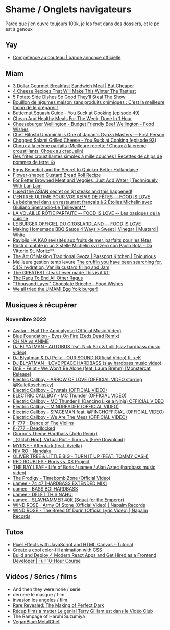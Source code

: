 # Shame / Onglets navigateurs

Parce que j'en ouvre toujours 100k, je les fout dans des dossiers, et le pc est à genoux

## Yay

- [Compétence au couteau | bande annonce officielle](https://www.youtube.com/watch?v=x5s52o1ykOc)

## Miam

- [3 Dollar Gourmet Breakfast Sandwich Meal | But Cheaper](https://www.youtube.com/watch?v=QDe_DhsrNs4)
- [4 Cheese Recipes That Will Make This Winter The Tastiest](https://www.youtube.com/watch?v=OgwYVjIC8xg)
- [5 Potato Side Dishes So Good They’ll Steal The Show](https://www.youtube.com/watch?v=dumbL6RPJIc)
- [Bouillon de légumes maison sans produits chimiques : C'est la meilleure façon de le préparer !](https://www.youtube.com/watch?v=e33lnLUdk30)
- [Butternut Squash Guide - You Suck at Cooking (episode 49)](https://www.youtube.com/watch?v=GYl7h8iDjsY&list=PLE4Xo75gvAuHBMiSLwy8fEujUN4mbx409&index=66)
- [Cheap And Healthy Meals For The Week, Done In 1 Hour](https://www.youtube.com/watch?v=AYXfaVD5o40)
- [Cheeseburger Wellington - Budget Friendly Beef Wellington - Food Wishes](https://www.youtube.com/watch?v=QcCOruaDv5g)
- [Chef Hitoshi Umamichi is One of Japan's Gyoza Masters — First Person](https://www.youtube.com/watch?v=_qApr4UmCGY)
- [Chopped Salami Grilled Cheese - You Suck at Cooking (episode 93)](https://www.youtube.com/watch?v=EiGMleWwYX0&list=PLE4Xo75gvAuHBMiSLwy8fEujUN4mbx409&index=105)
- [Choux à la crème parfaits (Meilleure recette ! Choux à la crème croustillants, Choux au craquelin)](https://www.youtube.com/watch?v=3xtSr5iIuTo)
- [Des frites croustillantes simples à mille couches ! Recettes de chips de pommes de terre 👍](https://www.youtube.com/watch?v=KO0J08gpwtg)
- [Eggs Benedict and the Secret to Quicker Better Hollandaise](https://www.youtube.com/watch?v=6bDoFO7NgI8)
- [Flower-shaped Custard Bread Roll Recipe](https://www.youtube.com/watch?v=I3fGmPoJtyQ)
- [For Better Browned Meat and Veggies, Just Add Water | Techniquely With Lan Lam](https://www.youtube.com/watch?v=rzL07v6w8AA)
- [I used the ASIAN secret on $1 steaks and this happened!](https://www.youtube.com/watch?v=A_5TdCny_F0)
- [L'ENTRÉE ULTIME POUR VOS REPAS DE FÊTES -- FOOD IS LOVE](https://www.youtube.com/watch?v=3z69buzmLfw)
- [La béchamel dans un restaurant français à 2 Étoiles Michelin avec Giuliano Sperandio-Le Taillevent**](https://www.youtube.com/watch?v=7AAx0uIuoBQ)
- [LA VOLAILLE RÔTIE PARFAITE -- FOOD IS LOVE -- Les basiques de la cuisine](https://www.youtube.com/watch?v=t6_xRwKqJ44)
- [LE BURGER OFFICIEL DU GROSLARDLAND -- FOOD IS LOVE](https://www.youtube.com/watch?v=xKIdASjF7x8)
- [Making Homemade BBQ Sauce 4 Ways » Sweet | Vinegar | Mustard | White](https://www.youtube.com/watch?v=84HBNzJ-Ysc)
- [Raviolis HA KAO revisités aux fruits de mer, parfaits pour les fêtes](https://www.youtube.com/watch?v=o-9ft5N5Ovc)
- [Rösti di patate in un 2 stelle Michelin svizzero con Paolo Rota - Da Vittorio St. Moritz**](https://www.youtube.com/watch?v=0Ayz0m13VVc)
- [The Art Of Making Traditional Gyoza | Passport Kitchen | Epicurious](https://www.youtube.com/watch?v=E3x-dSHAJO4)
- Meilleure gestion temp levure [The cruffin you have been searching for. 54% hydration, Vanilla custard filling and Jam](https://www.youtube.com/watch?v=YasflP3fvkI)
- [The GREATEST steak I ever made, this is it #1!](https://www.youtube.com/watch?v=6S_cBDBpOJ0)
- [The Ragu To End All Other Ragus](https://www.youtube.com/watch?v=x9V8MX58AdI)
- ["Thousand Layer" Chocolate Brioche - Food Wishes](https://www.youtube.com/watch?v=MLOJ9jETXss&t=634s)
- [We all tried the UMAMI Egg Yolk burger!](https://www.youtube.com/watch?v=XiQl0wWp_cQ)

## Musiques à récupérer

### Novembre 2022

- [Avatar - Hail The Apocalypse (Official Music Video)](https://www.youtube.com/watch?v=zKe8jze56Vg&list=RDMM&index=20)
- [Blue Foundation - Eyes On Fire (Zeds Dead Remix)](https://www.youtube.com/watch?v=IUGzY-ihqWc&list=RD8Er6l7UOnbI&index=26)
- [CHINA vs ANIME](https://www.youtube.com/watch?v=UTvp4fI0R6Y)
- [DJ BLYATMAN - AUTOBUS feat. Nick Sax & Lolli (slav hardbass music video)](https://www.youtube.com/watch?v=gIOHSAfJ4_s&list=RDMMeaF811Lp27w&index=43)
- [DJ Blyatman & DJ Pelix - OUR SOUND (Official Video) ft. xeK](https://www.youtube.com/watch?v=oMGvuiZfS_o&list=RDMM&index=44)
- [DJ BLYATMAN - LOVE PEACE HARDBASS (slav hardbass music video)](https://www.youtube.com/watch?v=QED4UOpDgfo&list=RDMM&index=4)
- [DnB - Feint - We Won't Be Alone (feat. Laura Brehm) [Monstercat Release]](https://www.youtube.com/watch?v=SItIaWAjI_4&list=RD8Er6l7UOnbI&index=42)
- [Electric Callboy - ARROW OF LOVE (OFFICIAL VIDEO starring @KalleKoschinsky)](https://www.youtube.com/watch?v=7_TqLc-vETs&list=RDqrWPKu37H1E&index=4)
- [Electric Callboy - Crystals (OFFICIAL VIDEO)](https://www.youtube.com/watch?v=qrWPKu37H1E)
- [ELECTRIC CALLBOY - MC Thunder (OFFICIAL VIDEO)](https://www.youtube.com/watch?v=wobbf3lb2nk&list=RDXx1uLMvsmvk&index=27)
- [Electric Callboy - MC Thunder II (Dancing Like a Ninja) OFFICIAL VIDEO](https://www.youtube.com/watch?v=LFr2LjZrts4&list=RDqrWPKu37H1E&index=6)
- [Electric Callboy - MINDREADER (OFFICIAL VIDEO)](https://www.youtube.com/watch?v=KmLYqftt9yM)
- [Electric Callboy - SPACEMAN feat. @FiNCHOFFiCiAL (OFFICIAL VIDEO)](https://www.youtube.com/watch?v=Xx1uLMvsmvk&list=RDqrWPKu37H1E&index=7)
- [Electric Callboy - We Are The Mess (OFFICIAL VIDEO)](https://www.youtube.com/watch?v=hj7VJnNq6A4&list=RDqrWPKu37H1E)
- [F-777 - Dance of The Violins](https://www.youtube.com/watch?v=1fu3Q1giB94&list=RDMM&index=40)
- [F-777 - Deadlocked](https://www.youtube.com/watch?v=OPBECnDBiRQ&list=RDMM&index=22)
- [Giorno's Theme Hardbass (JoRo Remix)](https://www.youtube.com/watch?v=Jsh7MSpuAi4)
- [【Glitch Hop】Virtual Riot - Turn Up [Free Download]](https://www.youtube.com/watch?v=v6WMFfqnBv0&list=RDMM&index=51)
- [MYRNE - Afterdark (feat. Aviella)](https://www.youtube.com/watch?v=nop85GDiy3w&list=RD8Er6l7UOnbI&index=30)
- [NIVIRO - Nandaka](https://www.youtube.com/watch?v=yxQWvTnbvqY&list=RDGMEMYH9CUrFO7CfLJpaD7UR85w&index=42)
- [OLIVER TREE & LITTLE BIG - TURN IT UP (FEAT. TOMMY CASH)](https://www.youtube.com/watch?v=R1JXxxm3thE&list=RDMM&index=42)
- [RED ROUBLES - Boris vs. XS Project](https://www.youtube.com/watch?v=j7B4ACeXBHU&list=RDMM&index=46)
- [THE BAY LEAF - Life of Boris / uamee / Alan Aztec (hardbass music video)](https://www.youtube.com/watch?v=z5ymkrrZo1Q)
- [The Prodigy - Timebomb Zone (Official Video)](https://www.youtube.com/watch?v=-5tHiZACxbI&list=RDGMEMYH9CUrFO7CfLJpaD7UR85w&index=44)
- [uamee - 74 47 [HARDBASS EXTENDED MIX]](https://www.youtube.com/watch?v=d95Frp7sfL8&list=PLBSKXsAq3uzssY34fI7ApQpbSSnH8_ZYv&index=158)
- [uamee - BASS BOI HARDBASS](https://www.youtube.com/watch?v=tbayNy9Dg-g&list=RDMM&index=33)
- [uamee - DELET THIS NAHUI](https://www.youtube.com/watch?v=YgM6rmNgnVE&list=PLBSKXsAq3uzssY34fI7ApQpbSSnH8_ZYv&index=108)
- [uamee - SLAVHAMMER 40K (Squat for the Emperor)](https://www.youtube.com/watch?v=uP0rFsylyM0&list=RDMM&index=34)
- [WIND ROSE - Army Of Stone (Official Video) | Napalm Records](https://www.youtube.com/watch?v=SFxKm8zxCeE)
- [WIND ROSE - The Breed Of Durin (Official Lyric Video) | Napalm Records](https://www.youtube.com/watch?v=YxrCYlaSvXc)

## Tutos

- [Pixel Effects with JavaScript and HTML Canvas - Tutorial](https://www.youtube.com/watch?v=UoTxOVEecbI)
- [Create a cool color-fill animation with CSS](https://www.youtube.com/watch?v=dldpud1PuL8)
- [Build and Deploy 4 Modern React Apps and Get Hired as a Frontend Developer | Full 10-Hour Course](https://www.youtube.com/watch?v=F627pKNUCVQ)

## Vidéos / Séries / films

- And then they were none / serie
- derriere le masque / film
- invasion los angeles / film
- [Rare Revealed: The Making of Perfect Dark](https://www.youtube.com/watch?v=7CxpdspOV5I)
- [Récup films a matter Le génial Terry Gilliam est dans le Vidéo Club](https://www.youtube.com/watch?v=8XcLsXiWj5c)
- The Rampage of Haruhi Suzumiya
- [VeganBlackMetalChef](https://www.youtube.com/user/VeganBlackMetalChef)
